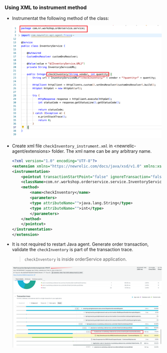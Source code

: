 ### Using XML to instrument method

- Instrumentat the following method of the class: 

     ![Lab Diagram](../assets/images/methodXMLInstrumented.png) 

- Create xml file `checkInventory_instrument.xml` in <newrelic-agent/extensions> folder. The xml name can be any arbitrary name.

    ```XML
    <?xml version="1.0" encoding="UTF-8"?>
    <extension xmlns="https://newrelic.com/docs/java/xsd/v1.0" xmlns:xsi="http://www.w3.org/2001/XMLSchema-instance" xsi:schemaLocation="newrelic-extension extension.xsd" name="extension-example" version="1.0" enabled="true">
    <instrumentation>
        <pointcut transactionStartPoint="false" ignoreTransaction="false">
        <className>com.nr.workshop.orderservice.service.InventoryService</className>
        <method>
            <name>checkInventory</name>
            <parameters>
            <type attributeName="">java.lang.String</type>
            <type attributeName="">int</type>
            </parameters>
        </method>
        </pointcut>
    </instrumentation>
    </extension>

    ```

- It is not required to restart Java agent. Generate order transaction, validate the `checkInventory` is part of the transaction trace.  
    > `checkInventory` is inside orderService application.  
 

    ![Lab Diagram](../assets/images/xmlInstrumentedResult.png) 
